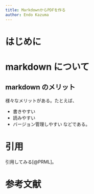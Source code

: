 ```yaml
---
title: MarkdownからPDFを作る
author: Endo Kazuma
---
```


# はじめに

# markdown について

## markdown のメリット

様々なメリットがある。たとえば、

- 書きやすい
- 読みやすい
- バージョン管理しやすい
  などである。

# 引用

引用してみる[@PRML]。

# 参考文献
